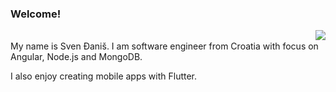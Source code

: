 ### Welcome!

<img align="right" src="https://github-readme-stats.vercel.app/api?username=svendjanis&show_icons=true&count_private=true&bg_color=00000000&include_all_commits=true" />

<br>
My name is Sven Đaniš. I am software engineer from Croatia with focus on Angular, Node.js and MongoDB.

I also enjoy creating mobile apps with Flutter.
